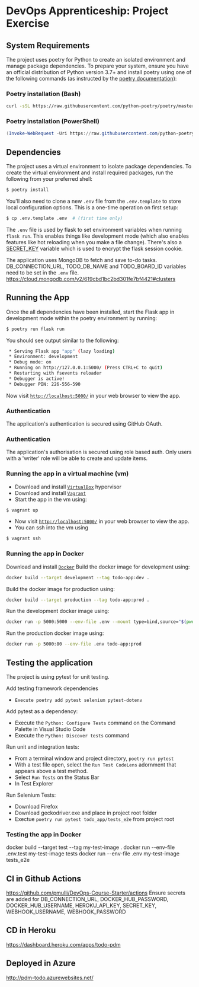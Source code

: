# DevOps Apprenticeship: Project Exercise

## System Requirements

The project uses poetry for Python to create an isolated environment and manage package dependencies. To prepare your system, ensure you have an official distribution of Python version 3.7+ and install poetry using one of the following commands (as instructed by the [poetry documentation](https://python-poetry.org/docs/#system-requirements)):

### Poetry installation (Bash)

```bash
curl -sSL https://raw.githubusercontent.com/python-poetry/poetry/master/get-poetry.py | python
```

### Poetry installation (PowerShell)

```powershell
(Invoke-WebRequest -Uri https://raw.githubusercontent.com/python-poetry/poetry/master/get-poetry.py -UseBasicParsing).Content | python
```

## Dependencies

The project uses a virtual environment to isolate package dependencies. To create the virtual environment and install required packages, run the following from your preferred shell:

```bash
$ poetry install
```

You'll also need to clone a new `.env` file from the `.env.template` to store local configuration options. This is a one-time operation on first setup:

```bash
$ cp .env.template .env  # (first time only)
```

The `.env` file is used by flask to set environment variables when running `flask run`. This enables things like development mode (which also enables features like hot reloading when you make a file change). There's also a [SECRET_KEY](https://flask.palletsprojects.com/en/1.1.x/config/#SECRET_KEY) variable which is used to encrypt the flask session cookie.

The application uses MongoDB to fetch and save to-do tasks. DB_CONNECTION_URL, TODO_DB_NAME and TODO_BOARD_ID variables need to be set in the `.env` file.
https://cloud.mongodb.com/v2/619cbd1bc2bd301fe7bf4421#clusters

## Running the App

Once the all dependencies have been installed, start the Flask app in development mode within the poetry environment by running:
```bash
$ poetry run flask run
```

You should see output similar to the following:
```bash
 * Serving Flask app "app" (lazy loading)
 * Environment: development
 * Debug mode: on
 * Running on http://127.0.0.1:5000/ (Press CTRL+C to quit)
 * Restarting with fsevents reloader
 * Debugger is active!
 * Debugger PIN: 226-556-590
```
Now visit [`http://localhost:5000/`](http://localhost:5000/) in your web browser to view the app.

### Authentication
The application's authentication is secured using GitHub OAuth.

### Authentication
The application's authorisation is secured using role based auth. Only users with a 'writer' role will be able to create and update items.

### Running the app in a virtual machine (vm)
- Download and install [`VirtualBox`](https://www.virtualbox.org/) hypervisor
- Download and install [`Vagrant`](https://www.vagrantup.com/)
- Start the app in the vm using:
```bash
$ vagrant up
```
- Now visit [`http://localhost:5000/`](http://localhost:5000/) in your web browser to view the app.
- You can ssh into the vm using
```bash
$ vagrant ssh
```

### Running the app in Docker
Download and install [`Docker`](https://www.docker.com/get-started)
Build the docker image for development using:
```bash
docker build --target development --tag todo-app:dev .
```
Build the docker image for production using:
```bash
docker build --target production --tag todo-app:prod .
```
Run the development docker image using:
```bash
docker run -p 5000:5000 --env-file .env --mount type=bind,source="$(pwd)"/todo_app,target=/todo_app todo-app:dev
```
Run the production docker image using:
```bash
docker run -p 5000:80 --env-file .env todo-app:prod
```



## Testing the application

The project is using pytest for unit testing.

Add testing framework dependencies
- `Execute poetry add pytest selenium pytest-dotenv`

Add pytest as a dependency:
- Execute the `Python: Configure Tests` command on the Command Palette in Visual Studio Code
- Execute the `Python: Discover tests` command

Run unit and integration tests:
- From a terminal window and project directory, `poetry run pytest`
- With a test file open, select the `Run Test CodeLens` adornment that appears above a test method.
- Select `Run Tests` on the Status Bar
- In Test Explorer

Run Selenium Tests:
- Download Firefox
- Download geckodriver.exe and place in project root folder
- Exectue `poetry run pytest todo_app/tests_e2e` from project root

### Testing the app in Docker
docker build --target test --tag my-test-image .
docker run --env-file .env.test my-test-image tests
docker run --env-file .env my-test-image tests_e2e

## CI in Github Actions
https://github.com/pmulli/DevOps-Course-Starter/actions
Ensure secrets are added for DB_CONNECTION_URL, DOCKER_HUB_PASSWORD, DOCKER_HUB_USERNAME, HEROKU_API_KEY, SECRET_KEY, WEBHOOK_USERNAME, WEBHOOK_PASSWORD

## CD in Heroku
https://dashboard.heroku.com/apps/todo-pdm

## Deployed in Azure
http://pdm-todo.azurewebsites.net/
